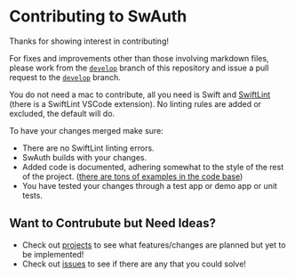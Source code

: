 # Contributing to SwAuth

Thanks for showing interest in contributing!

For fixes and improvements other than those involving markdown files, please work from the [`develop`](https://github.com/Colaski/SwAuth/tree/develop) branch of this repository and issue a pull request to the [`develop`](https://github.com/Colaski/SwAuth/tree/develop) branch.

You do not need a mac to contribute, all you need is Swift and [SwiftLint](https://github.com/realm/SwiftLint) (there is a SwiftLint VSCode extension). No linting rules are added or excluded, the default will do.

To have your changes merged make sure:

* There are no SwiftLint linting errors.
* SwAuth builds with your changes.
* Added code is documented, adhering somewhat to the style of the rest of the project. ([there are tons of examples in the code base](https://github.com/Colaski/SwAuth/blob/main/Sources/SwAuth/AuthorizationCodeFlow.swift))
* You have tested your changes through a test app or demo app or unit tests.

## Want to Contrubute but Need Ideas?

- Check out [projects](https://github.com/Colaski/SwAuth/projects) to see what features/changes are planned but yet to be implemented!
- Check out [issues](https://github.com/Colaski/SwAuth/issues) to see if there are any that you could solve!
